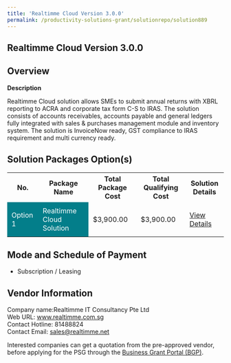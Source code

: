 ```yaml
---
title: 'Realtimme Cloud Version 3.0.0'
permalink: /productivity-solutions-grant/solutionrepo/solution889
---
```


## Realtimme Cloud Version 3.0.0

## Overview

**Description**

Realtimme Cloud solution allows SMEs to submit annual returns with XBRL reporting to ACRA and corporate tax form C-S to IRAS. The solution consists of accounts receivables, accounts payable and general ledgers fully integrated with sales & purchases management module and inventory system. The solution is InvoiceNow ready, GST compliance to IRAS requirement and multi currency ready.

## Solution Packages Option(s)

<table>
<tr>
<th><b>No.</b></th>
<th><b>Package Name</b></th>
<th><b>Total Package Cost</b></th>
<th><b>Total Qualifying Cost</b></th>
<th><b>Solution Details</b></th>
</tr>
<tr>
<td style='padding: 10px; background-color: #037E8A; color: #FFFFFF;'>Option 1</td>
<td style='padding: 10px; background-color: #037E8A; color: #FFFFFF;'>Realtimme Cloud Solution</td>
<td style='padding: 10px;'>$3,900.00</td>
<td style='padding: 10px;'>$3,900.00</td>
<td style='padding: 10px;'><a href='/images/psg/Realtimme_Desensitised_Annex_3.pdf' target='_blank'>View Details</a></td>
</tr>
</table>

## Mode and Schedule of Payment

 - Subscription / Leasing

## Vendor Information

 Company name:Realtimme IT Consultancy Pte Ltd<br>Web URL: www.realtimme.com.sg <br>Contact Hotline: 81488824 <br>Contact Email: sales@realtimme.net 

Interested companies can get a quotation from the pre-approved vendor, before applying for the PSG through the <a href='https://www.businessgrants.gov.sg/' target='_blank' rel='noopener'>Business Grant Portal (BGP)</a>.

<script src="/jquery/resize-tables.js"></script>

